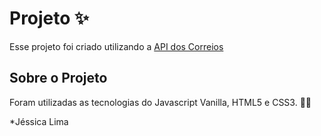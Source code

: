 # Projeto ✨

Esse projeto foi criado utilizando a [API dos Correios](https://viacep.com.br/ws/01001000/json/)

## Sobre o Projeto

Foram utilizadas as tecnologias do Javascript Vanilla, HTML5 e CSS3. 🐱‍👤

*Jéssica Lima

